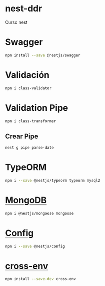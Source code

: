 # nest-ddr

Curso nest

# Swagger

```sh
npm install --save @nestjs/swagger
```

# Validación

```sh
npm i class-validator
```

# Validation Pipe

```sh
npm i class-transformer
```

## Crear Pipe

```sh
nest g pipe parse-date
```

# TypeORM

```sh
npm i --save @nestjs/typeorm typeorm mysql2
```

# [MongoDB](https://docs.nestjs.com/techniques/mongodb)

```sh
npm i @nestjs/mongoose mongoose
```

# [Config](https://docs.nestjs.com/techniques/configuration)

```sh
npm i --save @nestjs/config
```

# [cross-env](https://www.npmjs.com/package/cross-env)

```sh
npm install --save-dev cross-env
```
